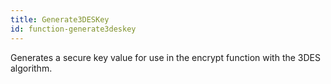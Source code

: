 ```yaml
---
title: Generate3DESKey
id: function-generate3deskey
---
```


Generates a secure key value for use in the encrypt function with the 3DES algorithm.
